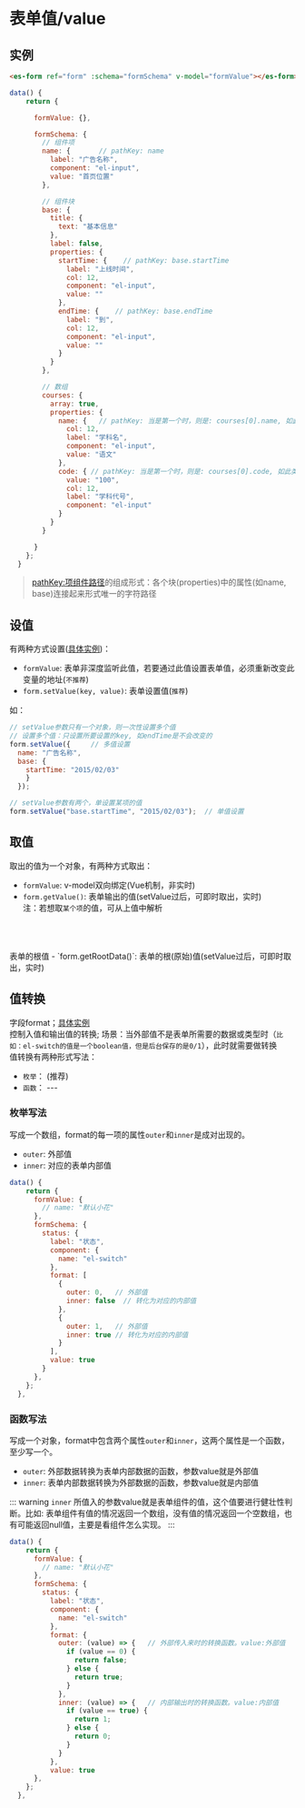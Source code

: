 # 表单值/value

## 实例
```html
<es-form ref="form" :schema="formSchema" v-model="formValue"></es-form>
```
```js
data() {
    return {

      formValue: {},

      formSchema: {
        // 组件项
        name: {       // pathKey: name
          label: "广告名称",
          component: "el-input",
          value: "首页位置"
        },

        // 组件块
        base: {
          title: {
            text: "基本信息"
          },
          label: false,
          properties: {
            startTime: {    // pathKey: base.startTime
              label: "上线时间",
              col: 12,
              component: "el-input",
              value: ""
            },
            endTime: {    // pathKey: base.endTime
              label: "到",
              col: 12,
              component: "el-input",
              value: ""
            }
          }
        },

        // 数组
        courses: {
          array: true,
          properties: {
            name: {   // pathKey: 当是第一个时，则是: courses[0].name, 如此类推
              col: 12,
              label: "学科名",
              component: "el-input",
              value: "语文"
            },
            code: { // pathKey: 当是第一个时，则是: courses[0].code, 如此类推
              value: "100",
              col: 12,
              label: "学科代号",
              component: "el-input"
            }
          }
        }

      }
    };
  }
```
>[pathKey:项组件路径](./explain.md#项组件路径)的组成形式：各个块(properties)中的属性(如name, base)连接起来形式唯一的字符路径

## 设值
有两种方式设置([具体实例](https://chengaohe45.github.io/vue-easy-form-docs/demo/#/value))：
- `formValue`: 表单非深度监听此值，若要通过此值设置表单值，必须重新改变此变量的地址(`不推荐`)
- `form.setValue(key, value)`: 表单设置值(`推荐`)

如：
```js
// setValue参数只有一个对象，则一次性设置多个值
// 设置多个值：只设置所要设置的key, 如endTime是不会改变的
form.setValue({     // 多值设置
  name: "广告名称", 
  base: {
    startTime: "2015/02/03"
    }
  });

// setValue参数有两个，单设置某项的值
form.setValue("base.startTime", "2015/02/03");  // 单值设置
```

## 取值
取出的值为一个对象，有两种方式取出：

- `formValue`: v-model双向绑定(Vue机制，非实时)
- `form.getValue()`: 表单输出的值(setValue过后，可即时取出，实时)<br />
注：若想取`某个项`的值，可从上值中解析
<br />
<br />
<br />
表单的根值
- `form.getRootData()`: 表单的根(原始)值(setValue过后，可即时取出，实时)

## 值转换
字段format；[具体实例](https://chengaohe45.github.io/vue-easy-form-docs/demo/#/format)<br/>
控制入值和输出值的转换; 场景：当外部值不是表单所需要的数据或类型时（`比如：el-switch的值是一个boolean值，但是后台保存的是0/1`），此时就需要做转换<br/>
值转换有两种形式写法：
- `枚举`： (推荐)
- `函数`： ---

### 枚举写法

写成一个数组，format的每一项的属性`outer`和`inner`是成对出现的。

- `outer`: 外部值
- `inner`: 对应的表单内部值

```js
data() {
    return {
      formValue: {
        // name: "默认小花"
      },
      formSchema: {
        status: {
          label: "状态",
          component: {
            name: "el-switch"
          },
          format: [
            {
              outer: 0,   // 外部值
              inner: false  // 转化为对应的内部值
            },
            {
              outer: 1,   // 外部值
              inner: true // 转化为对应的内部值
            }
          ],
          value: true
        }
      },
    };
  },
```

### 函数写法

写成一个对象，format中包含两个属性`outer`和`inner`，这两个属性是一个函数，至少写一个。
- `outer`: 外部数据转换为表单内部数据的函数，参数value就是外部值
- `inner`: 表单内部数据转换为外部数据的函数，参数value就是内部值

::: warning
`inner` 所值入的参数value就是表单组件的值，这个值要进行健壮性判断。比如: 表单组件有值的情况返回一个数组，没有值的情况返回一个空数组，也有可能返回null值，主要是看组件怎么实现。
:::

```js
data() {
    return {
      formValue: {
        // name: "默认小花"
      },
      formSchema: {
        status: {
          label: "状态",
          component: {
            name: "el-switch"
          },
          format: {
            outer: (value) => {   // 外部传入来时的转换函数。value:外部值
              if (value == 0) {
                return false;
              } else {
                return true;
              }
            },
            inner: (value) => {   // 内部输出时的转换函数。value:内部值
              if (value == true) {
                return 1;
              } else {
                return 0;
              }
            }
          },
          value: true
      },
    };
  },
```

